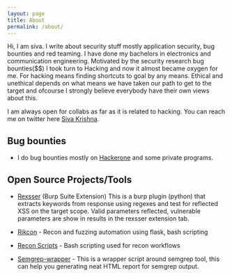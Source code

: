 ```yaml
---
layout: page
title: About
permalink: /about/
---
```


Hi, I am siva. I write about security stuff mostly application security, bug bounties and red teaming. I have done my bachelors in electronics and communication engineering. Motivated by the security research bug bounties($$) I took turn to Hacking and now it almost became oxygen for me. For hacking means finding shortcuts to goal by any means. Ethical and unethical depends on what means we have taken our path to get to the target and ofcourse I strongly believe everybody have their own views about this.

 I am always open for collabs as far as it is related to hacking. You can reach me on twitter here [Siva Krishna](https://twitter.com/le4rner).


## Bug bounties

- I do bug bounties mostly on [Hackerone](https://hackerone.com/le4rner) and some private programs.



## Open Source Projects/Tools

- [Rexsser](https://github.com/profmoriarity/rexsser) (Burp Suite Extension) This is a burp plugin (python) that extracts keywords from response using regexes and test for reflected XSS on the target scope. Valid parameters reflected, vulnerable parameters are show in results in the rexsser extension tab.

- [Rikcon](https://github.com/profmoriarity/rickon) - Recon and fuzzing automation using flask, bash scripting

- [Recon Scripts](https://github.com/profmoriarity/scripts) - Bash scripting used for recon workflows

- [Semgrep-wrapper](https://github.com/profmoriarity/semgrep-wrapper) - This is a wrapper script around semgrep tool, this can help you generating neat HTML report for semgrep output.